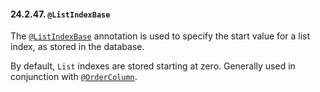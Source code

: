 #### 24.2.47. `@ListIndexBase`

<div class="paragraph">

The [`@ListIndexBase`](https://docs.jboss.org/hibernate/orm/5.2/javadocs/org/hibernate/annotations/ListIndexBase.html) annotation is used to specify the start value for a list index, as stored in the database.

</div>
<div class="paragraph">

By default, `List` indexes are stored starting at zero. Generally used in conjunction with [`@OrderColumn`](#annotations-jpa-ordercolumn).

</div>
</div>
<div class="sect3">

